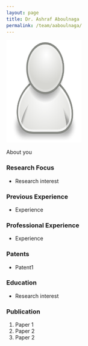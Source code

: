 ```yaml
---
layout: page
title: Dr. Ashraf Aboulnaga
permalink: /team/aaboulnaga/
---
```

![aaboulnaga](/team/aaboulnaga/small.png)

About you

### Research Focus

- Research interest 


### Previous Experience

- Experience


### Professional Experience

- Experience


### Patents

- Patent1


### Education

- Research interest 


### Publication 

1. Paper 1
2. Paper 2
3. Paper 2

